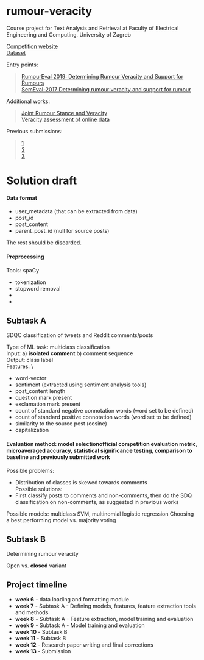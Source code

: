 # rumour-veracity
Course project for Text Analysis and Retrieval at Faculty of Electrical Engineering and Computing, University of Zagreb


[Competition website][1]  \
[Dataset][2] 

Entry points: 
 > [RumourEval 2019: Determining Rumour Veracity and Support for Rumours][3] \
 > [SemEval-2017 Determining rumour veracity and support for rumour][4]


Additional works:
 > [Joint Rumour Stance and Veracity][5] \
 > [Veracity assessment of online data][6]

Previous submissions:
 > [1][7]\
 > [2][8]\
 > [3][9]

[1]:https://competitions.codalab.org/competitions/19938
[2]:https://figshare.com/articles/dataset/RumourEval_2019_data/8845580
[3]:https://aclanthology.org/S19-2147.pdf
[4]:https://aclanthology.org/S17-2006.pdf
[5]:https://aclanthology.org/W19-6122.pdf
[6]:https://www.sciencedirect.com/science/article/pii/S0167923619301617
[7]:https://www.acl-bg.org/proceedings/2017/RANLP%202017/pdf/RANLP005.pdf
[8]:https://arxiv.org/pdf/1704.07221.pdf
[9]:https://aclanthology.org/S17-2086.pdf



# Solution draft

#### Data format
* user_metadata (that can be extracted from data)
* post_id
* post_content
* parent_post_id (null for source posts)

The rest should be discarded.

#### Preprocessing
Tools: spaCy

* tokenization
* stopword removal
* 
* 

## Subtask A

SDQC classification of tweets and Reddit comments/posts

Type of ML task: multiclass classification \
Input: a) **isolated comment** b) comment sequence \
Output: class label \
Features: \
* word-vector
* sentiment (extracted using sentiment analysis tools)
* post_content length
* question mark present
* exclamation mark present
* count of standard negative connotation words (word set to be defined)
* count of standard positive connotation words (word set to be defined)
* similarity to the source post (cosine)
* capitalization

#### Evaluation method: model selectionofficial competition evaluation metric, microaveraged accuracy, statistical significance testing, comparison to baseline and previously submitted work

Possible problems:
* Distribution of classes is skewed towards comments \
Possible solutions:
* First classify posts to comments and non-comments, then do the SDQ classification on non-comments, as suggested in previous works

Possible models: multiclass SVM, multinomial logistic regression
Choosing a best performing model vs. majority voting

## Subtask B

Determining rumour veracity

Open vs. **closed** variant


## Project timeline
* **week 6** - data loading and formatting module
* **week 7** - Subtask A - Defining models, features, feature extraction tools and methods
* **week 8** - Subtask A - Feature extraction, model training and evaluation
* **week 9** - Subtask A - Model training and evaluation
* **week 10** - Subtask B  
* **week 11** - Subtask B
* **week 12** - Research paper writing and final corrections
* **week 13** - Submission



